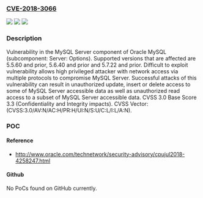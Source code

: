 ### [CVE-2018-3066](https://cve.mitre.org/cgi-bin/cvename.cgi?name=CVE-2018-3066)
![](https://img.shields.io/static/v1?label=Product&message=MySQL%20Server&color=blue)
![](https://img.shields.io/static/v1?label=Version&message=%3D%205.5.60%20and%20prior%20&color=brighgreen)
![](https://img.shields.io/static/v1?label=Vulnerability&message=Difficult%20to%20exploit%20vulnerability%20allows%20high%20privileged%20attacker%20with%20network%20access%20via%20multiple%20protocols%20to%20compromise%20MySQL%20Server.%20%20Successful%20attacks%20of%20this%20vulnerability%20can%20result%20in%20%20unauthorized%20update%2C%20insert%20or%20delete%20access%20to%20some%20of%20MySQL%20Server%20accessible%20data%20as%20well%20as%20%20unauthorized%20read%20access%20to%20a%20subset%20of%20MySQL%20Server%20accessible%20data.&color=brighgreen)

### Description

Vulnerability in the MySQL Server component of Oracle MySQL (subcomponent: Server: Options). Supported versions that are affected are 5.5.60 and prior, 5.6.40 and prior and 5.7.22 and prior. Difficult to exploit vulnerability allows high privileged attacker with network access via multiple protocols to compromise MySQL Server. Successful attacks of this vulnerability can result in unauthorized update, insert or delete access to some of MySQL Server accessible data as well as unauthorized read access to a subset of MySQL Server accessible data. CVSS 3.0 Base Score 3.3 (Confidentiality and Integrity impacts). CVSS Vector: (CVSS:3.0/AV:N/AC:H/PR:H/UI:N/S:U/C:L/I:L/A:N).

### POC

#### Reference
- http://www.oracle.com/technetwork/security-advisory/cpujul2018-4258247.html

#### Github
No PoCs found on GitHub currently.

